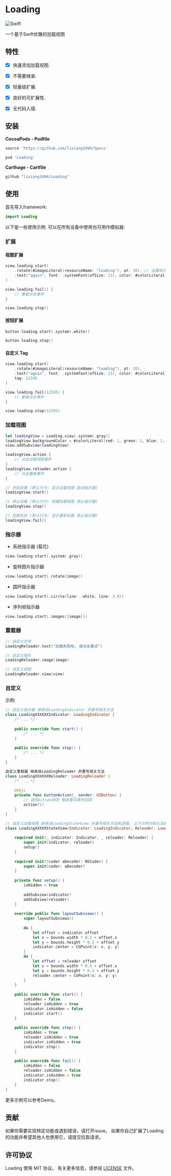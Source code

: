 # Loading
![Swift](https://img.shields.io/badge/Swift-5.0-orange.svg)

一个基于Swift优雅的加载视图

## 特性

- [x] 快速添加加载视图.
- [x] 不需要继承.
- [x] 轻量级扩展.
- [x] 良好的可扩展性.
- [x] 无代码入侵.


## 安装

**CocoaPods - Podfile**

```ruby
source 'https://github.com/lixiang1994/Specs'

pod 'Loading'
```

**Carthage - Cartfile**

```ruby
github "lixiang1994/Loading"
```

## 使用

首先导入framework:

```swift
import Loading
```

以下是一些使用示例. 可以在所有设备中使用也可用作模拟器:

### 扩展

#### 视图扩展

```swift
view.loading.start(
    .rotate(#imageLiteral(resourceName: "loading"), at: 30), // 设置指示器
    .text("again", font: .systemFont(ofSize: 13), color: #colorLiteral(red: 1.0, green: 1.0, blue: 1.0, alpha: 1.0)) // 设置重载器
)

view.loading.fail() { 
    // 重载点击事件
}

view.loading.stop()
```

#### 按钮扩展

```swift
button.loading.start(.system(.white))

button.loading.stop()
```

#### 自定义 Tag 

```swift
view.loading.start(
    .rotate(#imageLiteral(resourceName: "loading"), at: 30),
    .text("again", font: .systemFont(ofSize: 13), color: #colorLiteral(red: 1.0, green: 1.0, blue: 1.0, alpha: 1.0)),
    tag: 12345
)

view.loading.fail(12345) { 
    // 重载点击事件
}

view.loading.stop(12345)
```

### 加载视图

```swift
let loadingView = Loading.view(.system(.gray))
loadingView.backgroundColor = #colorLiteral(red: 1, green: 1, blue: 1, alpha: 1)
view.addSubview(loadingView)

loadingView.action { 
    // 点击加载视图事件
}
loadingView.reloader.action {
    // 点击重载事件
}

// 开始加载 (默认行为: 显示加载视图 启动指示器)
loadingView.start()

// 停止加载 (默认行为: 隐藏加载视图 停止指示器)
loadingView.stop()

// 加载失败 (默认行为: 显示重新加载 停止指示器)
loadingView.fail()

```

### 指示器

- 系统指示器 (菊花) 

```swift
view.loading.start(.system(.gray))
```

- 旋转图片指示器

```swift
view.loading.start(.rotate(image))
```

- 圆环指示器

```swift
view.loading.start(.circle(line: .white, line: 3.0))
```

- 序列帧指示器

```swift
view.loading.start(.images([image]))
```

### 重载器

```swift
// 自定义文本
LoadingReloader.text("加载失败啦, 请点击重试")

// 自定义图片
LoadingReloader.image(image)

// 自定义视图
LoadingReloader.view(view)

```

### 自定义 

示例:

```swift
// 自定义指示器 继承自LoadingIndicator 并重写相关方法
class LoadingXXXXXXIndicator: LoadingIndicator {
    /* ... */
    
    public override func start() {
        /* ... */
    }
    
    public override func stop() {
        /* ... */
    }
}
```

```swift
自定义重载器 继承自LoadingReloader 并重写相关方法
class LoadingXXXXXXReloader: LoadingReloader {
    /* ... */
    
    @objc 
    private func buttonAction(_ sender: UIButton) {
        // 调用action闭包 触发重试事件回调
        action?()
    }
}
```

```swift
// 自定义加载视图 继承自LoadingStateView 并重写相关方法和逻辑, 以下示例为默认加载视图的实现逻辑
class LoadingXXXXXStateView<Indicator: LoadingIndicator, Reloader: LoadingReloader>: LoadingStateView<Indicator, Reloader> {
    
    required init(_ indicator: Indicator, _ reloader: Reloader) {
        super.init(indicator, reloader)
        setup()
    }
    
    required init?(coder aDecoder: NSCoder) {
        super.init(coder: aDecoder)
    }
    
    private func setup() {
        isHidden = true
        
        addSubview(indicator)
        addSubview(reloader)
    }
    
    override public func layoutSubviews() {
        super.layoutSubviews()
        
        do {
            let offset = indicator.offset
            let x = bounds.width * 0.5 + offset.x
            let y = bounds.height * 0.5 + offset.y
            indicator.center = CGPoint(x: x, y: y)
        }
        do {
            let offset = reloader.offset
            let x = bounds.width * 0.5 + offset.x
            let y = bounds.height * 0.5 + offset.y
            reloader.center = CGPoint(x: x, y: y)
        }
    }
    
    public override func start() {
        isHidden = false
        reloader.isHidden = true
        indicator.isHidden = false
        indicator.start()
    }
    
    public override func stop() {
        isHidden = true
        reloader.isHidden = true
        indicator.isHidden = true
        indicator.stop()
    }
    
    public override func fail() {
        isHidden = false
        reloader.isHidden = false
        indicator.isHidden = true
        indicator.stop()
    }
}
```

更多示例可以参考Demo。


## 贡献

如果你需要实现特定功能或遇到错误，请打开issue。 如果你自己扩展了Loading的功能并希望其他人也使用它，请提交拉取请求。


## 许可协议

Loading 使用 MIT 协议。 有关更多信息，请参阅 [LICENSE](LICENSE) 文件。
